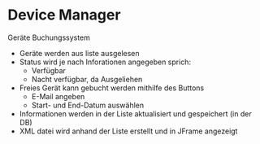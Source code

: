 # Device Manager

Geräte Buchungssystem
- Geräte werden aus liste ausgelesen
- Status wird je nach Inforationen angegeben sprich:
  - Verfügbar
  - Nacht verfügbar, da Ausgeliehen
- Freies Gerät kann gebucht werden mithilfe des Buttons
  - E-Mail angeben
  - Start- und End-Datum auswählen
- Informationen werden in der Liste aktualisiert und gespeichert (in der DB)
- XML datei wird anhand der Liste erstellt und in JFrame angezeigt